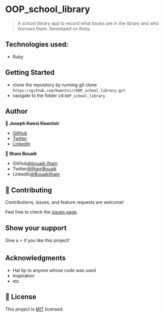# OOP_school_library

> A school library app to record what books are in the library and who borrows them. Developed on Ruby.

## Technologies used:

- Ruby

## Getting Started

- clone the repository by running
  git clone `https://github.com/Kwentsir/OOP_school_library.git`
- navigate to the folder
  cd `OOP_school_library`

## Author

👤 **Joseph Kwesi Kwentsir**

- [GitHub](https://github.com/Kwentsir)
- [Twitter](https://twitter.com/jkwentsir)
- [LinkedIn](https://www.linkedin.com/in/josephkwentsir/)

👤 **Ilham Bouaik**

- GitHub[@bouaik ilham](https://github.com/BouaikIlham)
- Twitter[@IlhamBouaik](https://twitter.com/IlhamBouaik)
- LinkedIn[@BouaikIlham](https://www.linkedin.com/in/bouaik-ilham-478478230/)

## 🤝 Contributing

Contributions, issues, and feature requests are welcome!

Feel free to check the [issues page](../../issues/).

## Show your support

Give a ⭐️ if you like this project!

## Acknowledgments

- Hat tip to anyone whose code was used
- Inspiration
- etc

## 📝 License

This project is [MIT](./MIT.md) licensed.
 